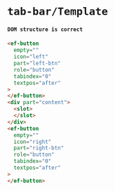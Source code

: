 # `tab-bar/Template`

#### `DOM structure is correct`

```html
<ef-button
  empty=""
  icon="left"
  part="left-btn"
  role="button"
  tabindex="0"
  textpos="after"
>
</ef-button>
<div part="content">
  <slot>
  </slot>
</div>
<ef-button
  empty=""
  icon="right"
  part="right-btn"
  role="button"
  tabindex="0"
  textpos="after"
>
</ef-button>

```

